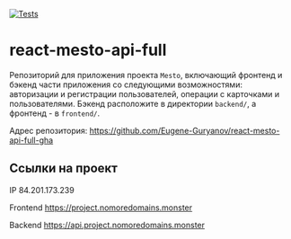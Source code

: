 [![Tests](https://github.com/Eugene-Guryanov/react-mesto-api-full-gha/actions/workflows/tests.yml/badge.svg)](https://github.com/Eugene-Guryanov/react-mesto-api-full-gha/actions/workflows/tests.yml)
# react-mesto-api-full
Репозиторий для приложения проекта `Mesto`, включающий фронтенд и бэкенд части приложения со следующими возможностями: авторизации и регистрации пользователей, операции с карточками и пользователями. Бэкенд расположите в директории `backend/`, а фронтенд - в `frontend/`. 


Адрес репозитория: https://github.com/Eugene-Guryanov/react-mesto-api-full-gha

## Ссылки на проект

IP 84.201.173.239

Frontend https://project.nomoredomains.monster

Backend https://api.project.nomoredomains.monster
